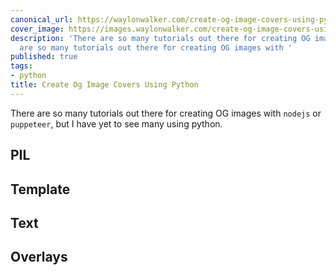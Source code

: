 ```yaml
---
canonical_url: https://waylonwalker.com/create-og-image-covers-using-python/
cover_image: https://images.waylonwalker.com/create-og-image-covers-using-python.png
description: 'There are so many tutorials out there for creating OG images with  There
  are so many tutorials out there for creating OG images with '
published: true
tags:
- python
title: Create Og Image Covers Using Python
---
```


There are so many tutorials out there for creating OG images with `nodejs` or
`puppeteer`, but I have yet to see many using python.

## PIL

## Template

## Text


## Overlays